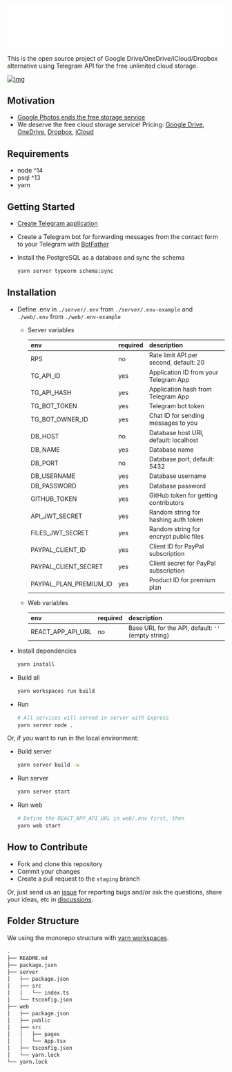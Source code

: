 ![img](./logoteledrive-white.png)

This is the open source project of Google Drive/OneDrive/iCloud/Dropbox alternative using Telegram API for the free unlimited cloud storage.

[![img](https://drive.google.com/uc?id=1o2HnKglEF0-cvtNmQqWZicJnSCSmnoEr)](https://twitter.com/telegram/status/1428703364737507332)

## Motivation

 - [Google Photos ends the free storage service](https://www.techradar.com/news/google-photos-price)
 - We deserve the free cloud storage service! Pricing: [Google Drive](https://one.google.com/about/plans), [OneDrive](https://one.google.com/about/plans), [Dropbox](https://www.dropbox.com/individual/plans-comparison), [iCloud](https://support.apple.com/en-us/HT201238)

## Requirements

 - node ^14
 - psql ^13
 - yarn

## Getting Started

 - [Create Telegram application](https://core.telegram.org/api/obtaining_api_id)
 - Create a Telegram bot for forwarding messages from the contact form to your Telegram with [BotFather](https://t.me/botfather)
 - Install the PostgreSQL as a database and sync the schema

   ```bash
   yarn server typeorm schema:sync
   ```
## Installation

 - Define .env in `./server/.env` from `./server/.env-example` and `./web/.env` from `./web/.env-example`

   - Server variables

      | env | required | description |
      | --- | -------- | ----------- |
      | RPS | no | Rate limit API per second, default: 20 |
      | TG_API_ID | yes | Application ID from your Telegram App |
      | TG_API_HASH | yes | Application hash from Telegram App |
      | TG_BOT_TOKEN | yes | Telegram bot token |
      | TG_BOT_OWNER_ID | yes | Chat ID for sending messages to you |
      | DB_HOST | no | Database host URI, default: localhost |
      | DB_NAME | yes | Database name |
      | DB_PORT | no | Database port, default: 5432 |
      | DB_USERNAME | yes | Database username |
      | DB_PASSWORD | yes | Database password |
      | GITHUB_TOKEN | yes | GitHub token for getting contributors |
      | API_JWT_SECRET | yes | Random string for hashing auth token |
      | FILES_JWT_SECRET | yes | Random string for encrypt public files |
      | PAYPAL_CLIENT_ID | yes | Client ID for PayPal subscription |
      | PAYPAL_CLIENT_SECRET | yes | Client secret for PayPal subscription |
      | PAYPAL_PLAN_PREMIUM_ID | yes | Product ID for premium plan |

   - Web variables

      | env | required | description |
      | --- | -------- | ----------- |
      | REACT_APP_API_URL | no | Base URL for the API, default: `''` (empty string)

 - Install dependencies

    ```bash
    yarn install
    ```

 - Build all

    ```bash
    yarn workspaces run build
    ```

 - Run

    ```bash
    # All services will served in server with Express
    yarn server node .
    ```

Or, if you want to run in the local environment:

 - Build server

    ```bash
    yarn server build -w
    ```

 - Run server

    ```bash
    yarn server start
    ```

 - Run web

    ```bash
    # Define the REACT_APP_API_URL in web/.env first, then
    yarn web start
    ```

## How to Contribute

 - Fork and clone this repository
 - Commit your changes
 - Create a pull request to the `staging` branch

Or, just send us an [issue](https://github.com/mgilangjanuar/teledrive/issues) for reporting bugs and/or ask the questions, share your ideas, etc in [discussions](https://github.com/mgilangjanuar/teledrive/discussions).

## Folder Structure

We using the monorepo structure with [yarn workspaces](https://classic.yarnpkg.com/en/docs/workspaces/).

```
.
├── README.md
├── package.json
├── server
│   ├── package.json
│   ├── src
│   │   └── index.ts
│   └── tsconfig.json
├── web
│   ├── package.json
│   ├── public
│   ├── src
│   │   ├── pages
│   │   └── App.tsx
│   ├── tsconfig.json
│   └── yarn.lock
└── yarn.lock
```
